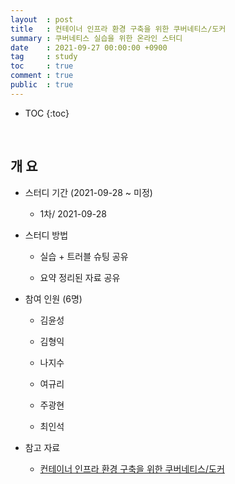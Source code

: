 ```yaml
---
layout  : post
title   : 컨테이너 인프라 환경 구축을 위한 쿠버네티스/도커
summary : 쿠버네티스 실습을 위한 온라인 스터디
date    : 2021-09-27 00:00:00 +0900
tag     : study
toc     : true
comment : true
public  : true
---
```

* TOC
{:toc}

<br/>

## 개 요

* 스터디 기간 (2021-09-28 ~ 미정)

    * 1차/ 2021-09-28

* 스터디 방법
    
    * 실습 + 트러블 슈팅 공유

    * 요약 정리된 자료 공유

* 참여 인원 (6명)

   * 김윤성

   * 김형익

   * 나지수 

   * 여규리 

   * 주광현 

   * 최인석

* 참고 자료 

    * [컨테이너 인프라 환경 구축을 위한 쿠버네티스/도커](http://www.yes24.com/Product/Goods/102099414?OzSrank=1)

